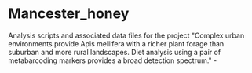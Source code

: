 # Mancester_honey
Analysis scripts and associated data files for the project "Complex urban environments provide Apis mellifera with a richer plant forage than suburban and more rural landscapes. Diet analysis using a pair of metabarcoding markers provides a broad detection spectrum." - 
